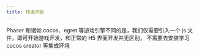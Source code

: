 ```yaml
---
title: 快速开始
---
```


Phaser 和诸如 cocos、egret 等游戏引擎不同的是，我们仅需要引入一个 js 文件，即可开始游戏开发，和正常的 H5 界面开发并无区别，
不需要去安装学习 cocos creator 等集成环境
